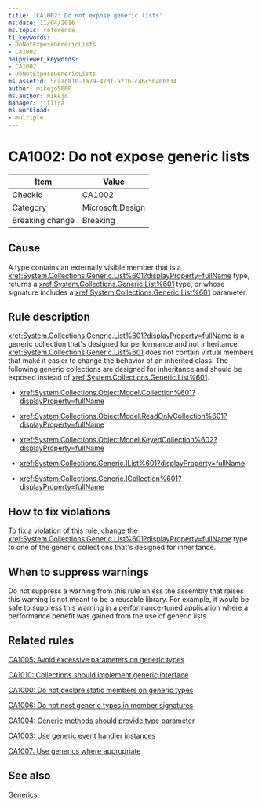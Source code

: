 ```yaml
---
title: 'CA1002: Do not expose generic lists'
ms.date: 11/04/2016
ms.topic: reference
f1_keywords:
- DoNotExposeGenericLists
- CA1002
helpviewer_keywords:
- CA1002
- DoNotExposeGenericLists
ms.assetid: 5caac810-1a79-47df-a27b-c46c5040bf34
author: mikejo5000
ms.author: mikejo
manager: jillfra
ms.workload:
- multiple
---
```

# CA1002: Do not expose generic lists

|Item|Value|
|-|-|
|CheckId|CA1002|
|Category|Microsoft.Design|
|Breaking change|Breaking|

## Cause

A type contains an externally visible member that is a <xref:System.Collections.Generic.List%601?displayProperty=fullName> type, returns a <xref:System.Collections.Generic.List%601> type, or whose signature includes a <xref:System.Collections.Generic.List%601> parameter.

## Rule description

<xref:System.Collections.Generic.List%601?displayProperty=fullName> is a generic collection that's designed for performance and not inheritance. <xref:System.Collections.Generic.List%601> does not contain virtual members that make it easier to change the behavior of an inherited class. The following generic collections are designed for inheritance and should be exposed instead of <xref:System.Collections.Generic.List%601>.

- <xref:System.Collections.ObjectModel.Collection%601?displayProperty=fullName>

- <xref:System.Collections.ObjectModel.ReadOnlyCollection%601?displayProperty=fullName>

- <xref:System.Collections.ObjectModel.KeyedCollection%602?displayProperty=fullName>

- <xref:System.Collections.Generic.IList%601?displayProperty=fullName>

- <xref:System.Collections.Generic.ICollection%601?displayProperty=fullName>

## How to fix violations

To fix a violation of this rule, change the <xref:System.Collections.Generic.List%601?displayProperty=fullName> type to one of the generic collections that's designed for inheritance.

## When to suppress warnings

Do not suppress a warning from this rule unless the assembly that raises this warning is not meant to be a reusable library. For example, it would be safe to suppress this warning in a performance-tuned application where a performance benefit was gained from the use of generic lists.

## Related rules

[CA1005: Avoid excessive parameters on generic types](../code-quality/ca1005.md)

[CA1010: Collections should implement generic interface](../code-quality/ca1010.md)

[CA1000: Do not declare static members on generic types](../code-quality/ca1000.md)

[CA1006: Do not nest generic types in member signatures](../code-quality/ca1006.md)

[CA1004: Generic methods should provide type parameter](../code-quality/ca1004.md)

[CA1003: Use generic event handler instances](../code-quality/ca1003.md)

[CA1007: Use generics where appropriate](../code-quality/ca1007.md)

## See also

[Generics](/dotnet/csharp/programming-guide/generics/index)
